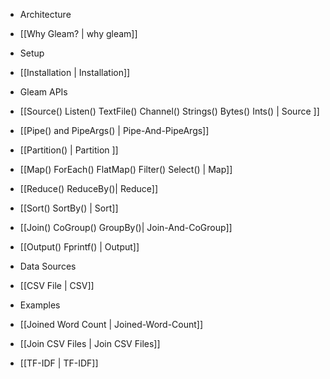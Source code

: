 * Architecture
 * [[Why Gleam? | why gleam]]

* Setup
 * [[Installation | Installation]]

* Gleam APIs
 * [[Source() Listen() TextFile() Channel() Strings() Bytes() Ints() | Source ]]
 * [[Pipe() and PipeArgs() | Pipe-And-PipeArgs]]
 * [[Partition() | Partition ]]
 * [[Map() ForEach() FlatMap() Filter() Select() | Map]]
 * [[Reduce() ReduceBy()| Reduce]]
 * [[Sort() SortBy() | Sort]]
 * [[Join() CoGroup() GroupBy()| Join-And-CoGroup]]
 * [[Output() Fprintf() | Output]]

* Data Sources
 * [[CSV File | CSV]]

* Examples
 * [[Joined Word Count | Joined-Word-Count]]
 * [[Join CSV Files | Join CSV Files]]
 * [[TF-IDF | TF-IDF]]